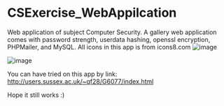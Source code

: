 # CSExercise_WebAppilcation
Web application of subject Computer Security. A gallery web application comes with password strength, userdata hashing, openssl encryption, PHPMailer, and MySQL. All icons in this app is from icons8.com
![image](https://user-images.githubusercontent.com/83911295/172720714-ccd3ea69-4a45-4249-b406-2086c1b649b0.png)

![image](https://user-images.githubusercontent.com/83911295/172720579-2252662c-0866-4c16-974a-7ce00c4558d9.png)

You can have tried on this app by link: 
http://users.sussex.ac.uk/~qf28/G6077/index.html

Hope it still works :)
